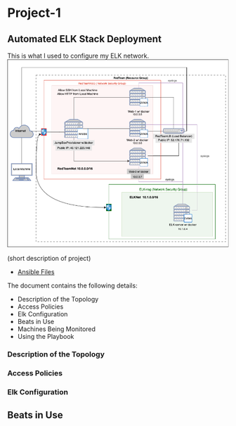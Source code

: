 # Project-1
## Automated ELK Stack Deployment
This is what I used to configure my ELK network.
![Network Diagram](https://github.com/manutd00/Project-1/blob/main/resources/Azure.png)

(short description of project)

  - [Ansible Files](https://github.com/manutd00/Project-1/tree/main/Ansible_Files)

The document contains the following details:
- Description of the Topology
- Access Policies
- Elk Configuration
-   Beats in Use
-   Machines Being Monitored
- Using the Playbook

### Description of the Topology
 



### Access Policies


### Elk Configuration


## Beats in Use
